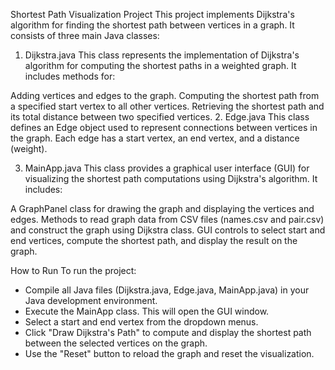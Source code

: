 Shortest Path Visualization Project
This project implements Dijkstra's algorithm for finding the shortest path between vertices in a graph. It consists of three main Java classes:

1. Dijkstra.java
This class represents the implementation of Dijkstra's algorithm for computing the shortest paths in a weighted graph. It includes methods for:

Adding vertices and edges to the graph.
Computing the shortest path from a specified start vertex to all other vertices.
Retrieving the shortest path and its total distance between two specified vertices.
2. Edge.java
This class defines an Edge object used to represent connections between vertices in the graph. Each edge has a start vertex, an end vertex, and a distance (weight).

3. MainApp.java
This class provides a graphical user interface (GUI) for visualizing the shortest path computations using Dijkstra's algorithm. It includes:

A GraphPanel class for drawing the graph and displaying the vertices and edges.
Methods to read graph data from CSV files (names.csv and pair.csv) and construct the graph using Dijkstra class.
GUI controls to select start and end vertices, compute the shortest path, and display the result on the graph.

How to Run
To run the project:
- Compile all Java files (Dijkstra.java, Edge.java, MainApp.java) in your Java development environment.
- Execute the MainApp class. This will open the GUI window.
- Select a start and end vertex from the dropdown menus.
- Click "Draw Dijkstra's Path" to compute and display the shortest path between the selected vertices on the graph.
- Use the "Reset" button to reload the graph and reset the visualization.
